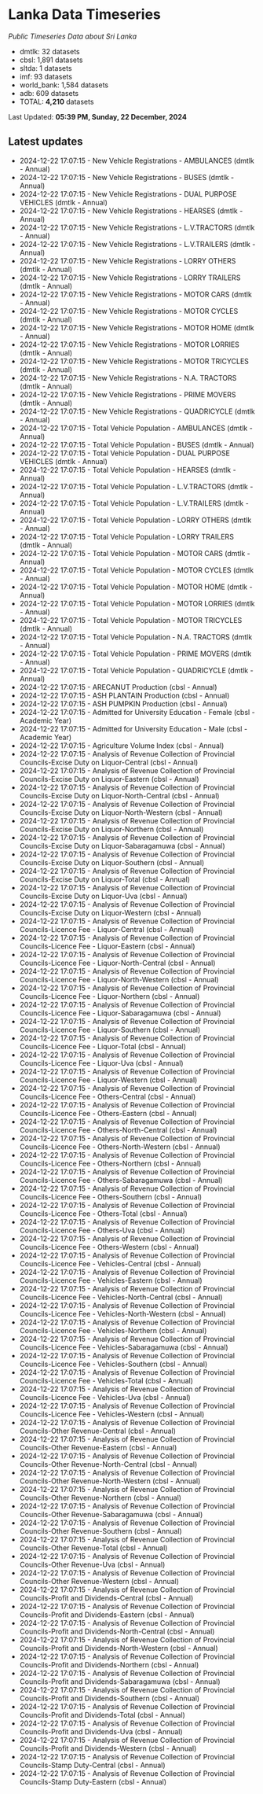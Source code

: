 # Lanka Data Timeseries
*Public Timeseries Data about Sri Lanka*

* dmtlk: 32 datasets
* cbsl: 1,891 datasets
* sltda: 1 datasets
* imf: 93 datasets
* world_bank: 1,584 datasets
* adb: 609 datasets
* TOTAL: **4,210** datasets

Last Updated: **05:39 PM, Sunday, 22 December, 2024**

## Latest updates

* 2024-12-22 17:07:15 - New Vehicle Registrations - AMBULANCES (dmtlk - Annual)
* 2024-12-22 17:07:15 - New Vehicle Registrations - BUSES (dmtlk - Annual)
* 2024-12-22 17:07:15 - New Vehicle Registrations - DUAL PURPOSE VEHICLES (dmtlk - Annual)
* 2024-12-22 17:07:15 - New Vehicle Registrations - HEARSES (dmtlk - Annual)
* 2024-12-22 17:07:15 - New Vehicle Registrations - L.V.TRACTORS (dmtlk - Annual)
* 2024-12-22 17:07:15 - New Vehicle Registrations - L.V.TRAILERS (dmtlk - Annual)
* 2024-12-22 17:07:15 - New Vehicle Registrations - LORRY OTHERS (dmtlk - Annual)
* 2024-12-22 17:07:15 - New Vehicle Registrations - LORRY TRAILERS (dmtlk - Annual)
* 2024-12-22 17:07:15 - New Vehicle Registrations - MOTOR CARS (dmtlk - Annual)
* 2024-12-22 17:07:15 - New Vehicle Registrations - MOTOR CYCLES (dmtlk - Annual)
* 2024-12-22 17:07:15 - New Vehicle Registrations - MOTOR HOME (dmtlk - Annual)
* 2024-12-22 17:07:15 - New Vehicle Registrations - MOTOR LORRIES (dmtlk - Annual)
* 2024-12-22 17:07:15 - New Vehicle Registrations - MOTOR TRICYCLES (dmtlk - Annual)
* 2024-12-22 17:07:15 - New Vehicle Registrations - N.A. TRACTORS (dmtlk - Annual)
* 2024-12-22 17:07:15 - New Vehicle Registrations - PRIME MOVERS (dmtlk - Annual)
* 2024-12-22 17:07:15 - New Vehicle Registrations - QUADRICYCLE (dmtlk - Annual)
* 2024-12-22 17:07:15 - Total Vehicle Population - AMBULANCES (dmtlk - Annual)
* 2024-12-22 17:07:15 - Total Vehicle Population - BUSES (dmtlk - Annual)
* 2024-12-22 17:07:15 - Total Vehicle Population - DUAL PURPOSE VEHICLES (dmtlk - Annual)
* 2024-12-22 17:07:15 - Total Vehicle Population - HEARSES (dmtlk - Annual)
* 2024-12-22 17:07:15 - Total Vehicle Population - L.V.TRACTORS (dmtlk - Annual)
* 2024-12-22 17:07:15 - Total Vehicle Population - L.V.TRAILERS (dmtlk - Annual)
* 2024-12-22 17:07:15 - Total Vehicle Population - LORRY OTHERS (dmtlk - Annual)
* 2024-12-22 17:07:15 - Total Vehicle Population - LORRY TRAILERS (dmtlk - Annual)
* 2024-12-22 17:07:15 - Total Vehicle Population - MOTOR CARS (dmtlk - Annual)
* 2024-12-22 17:07:15 - Total Vehicle Population - MOTOR CYCLES (dmtlk - Annual)
* 2024-12-22 17:07:15 - Total Vehicle Population - MOTOR HOME (dmtlk - Annual)
* 2024-12-22 17:07:15 - Total Vehicle Population - MOTOR LORRIES (dmtlk - Annual)
* 2024-12-22 17:07:15 - Total Vehicle Population - MOTOR TRICYCLES (dmtlk - Annual)
* 2024-12-22 17:07:15 - Total Vehicle Population - N.A. TRACTORS (dmtlk - Annual)
* 2024-12-22 17:07:15 - Total Vehicle Population - PRIME MOVERS (dmtlk - Annual)
* 2024-12-22 17:07:15 - Total Vehicle Population - QUADRICYCLE (dmtlk - Annual)
* 2024-12-22 17:07:15 - ARECANUT Production (cbsl - Annual)
* 2024-12-22 17:07:15 - ASH PLANTAIN Production (cbsl - Annual)
* 2024-12-22 17:07:15 - ASH PUMPKIN Production (cbsl - Annual)
* 2024-12-22 17:07:15 - Admitted for University Education - Female (cbsl - Academic Year)
* 2024-12-22 17:07:15 - Admitted for University Education - Male (cbsl - Academic Year)
* 2024-12-22 17:07:15 - Agriculture Volume Index (cbsl - Annual)
* 2024-12-22 17:07:15 - Analysis of Revenue Collection of Provincial Councils-Excise Duty on Liquor-Central (cbsl - Annual)
* 2024-12-22 17:07:15 - Analysis of Revenue Collection of Provincial Councils-Excise Duty on Liquor-Eastern (cbsl - Annual)
* 2024-12-22 17:07:15 - Analysis of Revenue Collection of Provincial Councils-Excise Duty on Liquor-North-Central (cbsl - Annual)
* 2024-12-22 17:07:15 - Analysis of Revenue Collection of Provincial Councils-Excise Duty on Liquor-North-Western (cbsl - Annual)
* 2024-12-22 17:07:15 - Analysis of Revenue Collection of Provincial Councils-Excise Duty on Liquor-Northern (cbsl - Annual)
* 2024-12-22 17:07:15 - Analysis of Revenue Collection of Provincial Councils-Excise Duty on Liquor-Sabaragamuwa (cbsl - Annual)
* 2024-12-22 17:07:15 - Analysis of Revenue Collection of Provincial Councils-Excise Duty on Liquor-Southern (cbsl - Annual)
* 2024-12-22 17:07:15 - Analysis of Revenue Collection of Provincial Councils-Excise Duty on Liquor-Total (cbsl - Annual)
* 2024-12-22 17:07:15 - Analysis of Revenue Collection of Provincial Councils-Excise Duty on Liquor-Uva (cbsl - Annual)
* 2024-12-22 17:07:15 - Analysis of Revenue Collection of Provincial Councils-Excise Duty on Liquor-Western (cbsl - Annual)
* 2024-12-22 17:07:15 - Analysis of Revenue Collection of Provincial Councils-Licence Fee - Liquor-Central (cbsl - Annual)
* 2024-12-22 17:07:15 - Analysis of Revenue Collection of Provincial Councils-Licence Fee - Liquor-Eastern (cbsl - Annual)
* 2024-12-22 17:07:15 - Analysis of Revenue Collection of Provincial Councils-Licence Fee - Liquor-North-Central (cbsl - Annual)
* 2024-12-22 17:07:15 - Analysis of Revenue Collection of Provincial Councils-Licence Fee - Liquor-North-Western (cbsl - Annual)
* 2024-12-22 17:07:15 - Analysis of Revenue Collection of Provincial Councils-Licence Fee - Liquor-Northern (cbsl - Annual)
* 2024-12-22 17:07:15 - Analysis of Revenue Collection of Provincial Councils-Licence Fee - Liquor-Sabaragamuwa (cbsl - Annual)
* 2024-12-22 17:07:15 - Analysis of Revenue Collection of Provincial Councils-Licence Fee - Liquor-Southern (cbsl - Annual)
* 2024-12-22 17:07:15 - Analysis of Revenue Collection of Provincial Councils-Licence Fee - Liquor-Total (cbsl - Annual)
* 2024-12-22 17:07:15 - Analysis of Revenue Collection of Provincial Councils-Licence Fee - Liquor-Uva (cbsl - Annual)
* 2024-12-22 17:07:15 - Analysis of Revenue Collection of Provincial Councils-Licence Fee - Liquor-Western (cbsl - Annual)
* 2024-12-22 17:07:15 - Analysis of Revenue Collection of Provincial Councils-Licence Fee - Others-Central (cbsl - Annual)
* 2024-12-22 17:07:15 - Analysis of Revenue Collection of Provincial Councils-Licence Fee - Others-Eastern (cbsl - Annual)
* 2024-12-22 17:07:15 - Analysis of Revenue Collection of Provincial Councils-Licence Fee - Others-North-Central (cbsl - Annual)
* 2024-12-22 17:07:15 - Analysis of Revenue Collection of Provincial Councils-Licence Fee - Others-North-Western (cbsl - Annual)
* 2024-12-22 17:07:15 - Analysis of Revenue Collection of Provincial Councils-Licence Fee - Others-Northern (cbsl - Annual)
* 2024-12-22 17:07:15 - Analysis of Revenue Collection of Provincial Councils-Licence Fee - Others-Sabaragamuwa (cbsl - Annual)
* 2024-12-22 17:07:15 - Analysis of Revenue Collection of Provincial Councils-Licence Fee - Others-Southern (cbsl - Annual)
* 2024-12-22 17:07:15 - Analysis of Revenue Collection of Provincial Councils-Licence Fee - Others-Total (cbsl - Annual)
* 2024-12-22 17:07:15 - Analysis of Revenue Collection of Provincial Councils-Licence Fee - Others-Uva (cbsl - Annual)
* 2024-12-22 17:07:15 - Analysis of Revenue Collection of Provincial Councils-Licence Fee - Others-Western (cbsl - Annual)
* 2024-12-22 17:07:15 - Analysis of Revenue Collection of Provincial Councils-Licence Fee - Vehicles-Central (cbsl - Annual)
* 2024-12-22 17:07:15 - Analysis of Revenue Collection of Provincial Councils-Licence Fee - Vehicles-Eastern (cbsl - Annual)
* 2024-12-22 17:07:15 - Analysis of Revenue Collection of Provincial Councils-Licence Fee - Vehicles-North-Central (cbsl - Annual)
* 2024-12-22 17:07:15 - Analysis of Revenue Collection of Provincial Councils-Licence Fee - Vehicles-North-Western (cbsl - Annual)
* 2024-12-22 17:07:15 - Analysis of Revenue Collection of Provincial Councils-Licence Fee - Vehicles-Northern (cbsl - Annual)
* 2024-12-22 17:07:15 - Analysis of Revenue Collection of Provincial Councils-Licence Fee - Vehicles-Sabaragamuwa (cbsl - Annual)
* 2024-12-22 17:07:15 - Analysis of Revenue Collection of Provincial Councils-Licence Fee - Vehicles-Southern (cbsl - Annual)
* 2024-12-22 17:07:15 - Analysis of Revenue Collection of Provincial Councils-Licence Fee - Vehicles-Total (cbsl - Annual)
* 2024-12-22 17:07:15 - Analysis of Revenue Collection of Provincial Councils-Licence Fee - Vehicles-Uva (cbsl - Annual)
* 2024-12-22 17:07:15 - Analysis of Revenue Collection of Provincial Councils-Licence Fee - Vehicles-Western (cbsl - Annual)
* 2024-12-22 17:07:15 - Analysis of Revenue Collection of Provincial Councils-Other Revenue-Central (cbsl - Annual)
* 2024-12-22 17:07:15 - Analysis of Revenue Collection of Provincial Councils-Other Revenue-Eastern (cbsl - Annual)
* 2024-12-22 17:07:15 - Analysis of Revenue Collection of Provincial Councils-Other Revenue-North-Central (cbsl - Annual)
* 2024-12-22 17:07:15 - Analysis of Revenue Collection of Provincial Councils-Other Revenue-North-Western (cbsl - Annual)
* 2024-12-22 17:07:15 - Analysis of Revenue Collection of Provincial Councils-Other Revenue-Northern (cbsl - Annual)
* 2024-12-22 17:07:15 - Analysis of Revenue Collection of Provincial Councils-Other Revenue-Sabaragamuwa (cbsl - Annual)
* 2024-12-22 17:07:15 - Analysis of Revenue Collection of Provincial Councils-Other Revenue-Southern (cbsl - Annual)
* 2024-12-22 17:07:15 - Analysis of Revenue Collection of Provincial Councils-Other Revenue-Total (cbsl - Annual)
* 2024-12-22 17:07:15 - Analysis of Revenue Collection of Provincial Councils-Other Revenue-Uva (cbsl - Annual)
* 2024-12-22 17:07:15 - Analysis of Revenue Collection of Provincial Councils-Other Revenue-Western (cbsl - Annual)
* 2024-12-22 17:07:15 - Analysis of Revenue Collection of Provincial Councils-Profit and Dividends-Central (cbsl - Annual)
* 2024-12-22 17:07:15 - Analysis of Revenue Collection of Provincial Councils-Profit and Dividends-Eastern (cbsl - Annual)
* 2024-12-22 17:07:15 - Analysis of Revenue Collection of Provincial Councils-Profit and Dividends-North-Central (cbsl - Annual)
* 2024-12-22 17:07:15 - Analysis of Revenue Collection of Provincial Councils-Profit and Dividends-North-Western (cbsl - Annual)
* 2024-12-22 17:07:15 - Analysis of Revenue Collection of Provincial Councils-Profit and Dividends-Northern (cbsl - Annual)
* 2024-12-22 17:07:15 - Analysis of Revenue Collection of Provincial Councils-Profit and Dividends-Sabaragamuwa (cbsl - Annual)
* 2024-12-22 17:07:15 - Analysis of Revenue Collection of Provincial Councils-Profit and Dividends-Southern (cbsl - Annual)
* 2024-12-22 17:07:15 - Analysis of Revenue Collection of Provincial Councils-Profit and Dividends-Total (cbsl - Annual)
* 2024-12-22 17:07:15 - Analysis of Revenue Collection of Provincial Councils-Profit and Dividends-Uva (cbsl - Annual)
* 2024-12-22 17:07:15 - Analysis of Revenue Collection of Provincial Councils-Profit and Dividends-Western (cbsl - Annual)
* 2024-12-22 17:07:15 - Analysis of Revenue Collection of Provincial Councils-Stamp Duty-Central (cbsl - Annual)
* 2024-12-22 17:07:15 - Analysis of Revenue Collection of Provincial Councils-Stamp Duty-Eastern (cbsl - Annual)